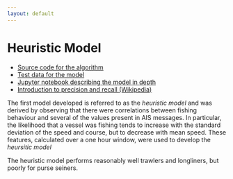 ```yaml
---
layout: default
---
```


# Heuristic Model

* [Source code for the algorithm](https://github.com/GlobalFishingWatch/vessel-scoring)
* [Test data for the model](anonymized.html)
* [Jupyter notebook describing the model in depth](https://github.com/GlobalFishingWatch/vessel-scoring/blob/master/notebooks/Model-Descriptions.ipynb)
* [Introduction to precision and recall (Wikipedia)](https://en.wikipedia.org/wiki/Precision_and_recall)

The first model developed is referred to as the *heuristic model* and
was derived by observing that there were correlations between fishing
behaviour and several of the values present in AIS messages. In
particular, the likelihood that a vessel was fishing tends to increase
with the standard deviation of the speed and course, but to decrease
with mean speed. These features, calculated over a one hour window,
were used to develop the *heursitic model*

The heuristic model performs reasonably well trawlers and
longliners, but poorly for purse seiners.

